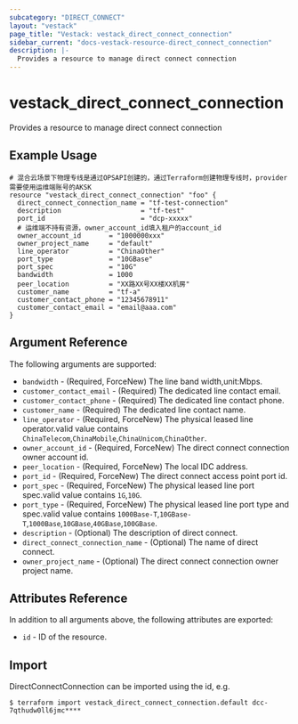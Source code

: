 ```yaml
---
subcategory: "DIRECT_CONNECT"
layout: "vestack"
page_title: "Vestack: vestack_direct_connect_connection"
sidebar_current: "docs-vestack-resource-direct_connect_connection"
description: |-
  Provides a resource to manage direct connect connection
---
```

# vestack_direct_connect_connection
Provides a resource to manage direct connect connection
## Example Usage
```hcl
# 混合云场景下物理专线是通过OPSAPI创建的，通过Terraform创建物理专线时，provider需要使用运维端账号的AKSK
resource "vestack_direct_connect_connection" "foo" {
  direct_connect_connection_name = "tf-test-connection"
  description                    = "tf-test"
  port_id                        = "dcp-xxxxx"
  # 运维端不持有资源，owner_account_id填入租户的account_id
  owner_account_id       = "1000000xxx"
  owner_project_name     = "default"
  line_operator          = "ChinaOther"
  port_type              = "10GBase"
  port_spec              = "10G"
  bandwidth              = 1000
  peer_location          = "XX路XX号XX楼XX机房"
  customer_name          = "tf-a"
  customer_contact_phone = "12345678911"
  customer_contact_email = "email@aaa.com"
}
```
## Argument Reference
The following arguments are supported:
* `bandwidth` - (Required, ForceNew) The line band width,unit:Mbps.
* `customer_contact_email` - (Required) The dedicated line contact email.
* `customer_contact_phone` - (Required) The dedicated line contact phone.
* `customer_name` - (Required) The dedicated line contact name.
* `line_operator` - (Required, ForceNew) The physical leased line operator.valid value contains `ChinaTelecom`,`ChinaMobile`,`ChinaUnicom`,`ChinaOther`.
* `owner_account_id` - (Required, ForceNew) The direct connect connection owner account id.
* `peer_location` - (Required, ForceNew) The local IDC address.
* `port_id` - (Required, ForceNew) The direct connect access point port id.
* `port_spec` - (Required, ForceNew) The physical leased line port spec.valid value contains `1G`,`10G`.
* `port_type` - (Required, ForceNew) The physical leased line port type and spec.valid value contains `1000Base-T`,`10GBase-T`,`1000Base`,`10GBase`,`40GBase`,`100GBase`.
* `description` - (Optional) The description of direct connect.
* `direct_connect_connection_name` - (Optional) The name of direct connect.
* `owner_project_name` - (Optional) The direct connect connection owner project name.

## Attributes Reference
In addition to all arguments above, the following attributes are exported:
* `id` - ID of the resource.



## Import
DirectConnectConnection can be imported using the id, e.g.
```
$ terraform import vestack_direct_connect_connection.default dcc-7qthudw0ll6jmc****
```

